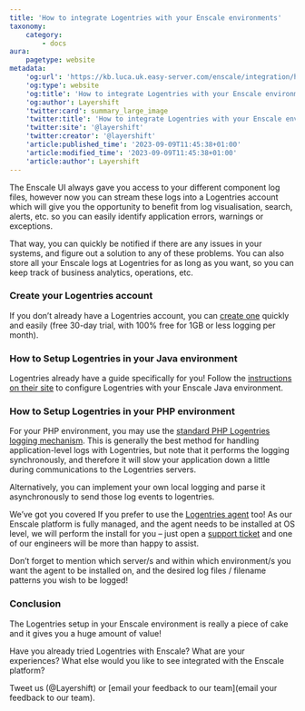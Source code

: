```yaml
---
title: 'How to integrate Logentries with your Enscale environments'
taxonomy:
    category:
        - docs
aura:
    pagetype: website
metadata:
    'og:url': 'https://kb.luca.uk.easy-server.com/enscale/integration/how-to-integrate-logentries-with-your-enscale-environments'
    'og:type': website
    'og:title': 'How to integrate Logentries with your Enscale environments |  Layershift KB'
    'og:author': Layershift
    'twitter:card': summary_large_image
    'twitter:title': 'How to integrate Logentries with your Enscale environments |  Layershift KB'
    'twitter:site': '@layershift'
    'twitter:creator': '@layershift'
    'article:published_time': '2023-09-09T11:45:38+01:00'
    'article:modified_time': '2023-09-09T11:45:38+01:00'
    'article:author': Layershift
---
```


The Enscale UI always gave you access to your different component log files, however now you can stream these logs into a Logentries account which will give you the opportunity to benefit from log visualisation, search, alerts, etc. so you can easily identify application errors, warnings or exceptions.

That way, you can quickly be notified if there are any issues in your systems, and figure out a solution to any of these problems. You can also store all your Enscale logs at Logentries for as long as you want, so you can keep track of business analytics, operations, etc.

### Create your Logentries account

If you don’t already have a Logentries account, you can [create one](https://logentries.com/quick-start/) quickly and easily (free 30-day trial, with 100% free for 1GB or less logging per month).

### How to Setup Logentries in your Java environment

Logentries already have a guide specifically for you! Follow the [instructions on their site](https://logentries.com/doc/jelastic/) to configure Logentries with your Enscale Java environment.

### How to Setup Logentries in your PHP environment

For your PHP environment, you may use the [standard PHP Logentries logging mechanism](https://logentries.com/doc/php/). This is generally the best method for handling application-level logs with Logentries, but note that it performs the logging synchronously, and therefore it will slow your application down a little during communications to the Logentries servers.

Alternatively, you can implement your own local logging and parse it asynchronously to send those log events to logentries.

We’ve got you covered If you prefer to use the [Logentries agent](https://logentries.com/doc/agent/) too! As our Enscale platform is fully managed, and the agent needs to be installed at OS level, we will perform the install for you – just open a [support ticket](https://www.layershift.com/support/?form=technical) and one of our engineers will be more than happy to assist.

Don’t forget to mention which server/s and within which environment/s you want the agent to be installed on, and the desired log files / filename patterns you wish to be logged!

### Conclusion

The Logentries setup in your Enscale environment is really a piece of cake and it gives you a huge amount of value!

Have you already tried Logentries with Enscale? What are your experiences? What else would you like to see integrated with the Enscale platform?

Tweet us (@Layershift) or [email your feedback to our team](email your feedback to our team).